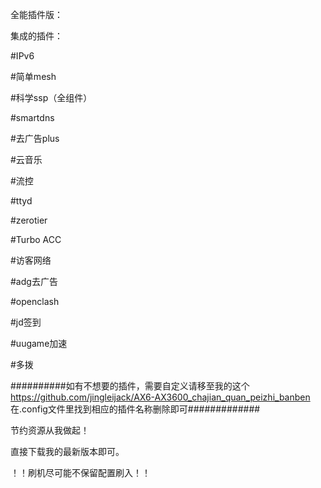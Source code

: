 全能插件版：

集成的插件：

#IPv6

#简单mesh

#科学ssp（全组件）

#smartdns

#去广告plus

#云音乐

#流控

#ttyd

#zerotier

#Turbo ACC

#访客网络

#adg去广告

#openclash

#jd签到

#uugame加速

#多拨

##########如有不想要的插件，需要自定义请移至我的这个 https://github.com/jingleijack/AX6-AX3600_chajian_quan_peizhi_banben   在.config文件里找到相应的插件名称删除即可#############

节约资源从我做起！

直接下载我的最新版本即可。

！！刷机尽可能不保留配置刷入！！
